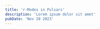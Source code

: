 ```yaml
---
title: 'r-Modes in Pulsars'
description: 'Lorem ipsum dolor sit amet'
pubDate: 'Nov 28 2023'
---
```

